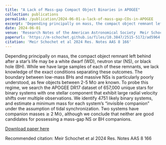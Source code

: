 ```yaml
---
title: "A Lack of Mass-gap Compact Object Binaries in APOGEE"
collection: publications
permalink: /publication/2024-06-01-a-lack-of-mass-gap-COs-in-APOGEE
excerpt: 'Depending principally on mass, the compact object remnant left behind after a star’s life may be a white dwarf (WD), neutron star (NS), or black hole (BH). While we have large samples of each of these remnants, we lack knowledge of the exact conditions separating these outcomes. The boundary between low-mass BHs and massive NSs is particularly poorly understood, as few objects between 2-5 M⊙ are known. To probe this regime, we search the APOGEE DR17 dataset of 657,000 unique stars for binary systems with one stellar component that exhibit large radial velocity shifts over multiple observations. We identify 4751 likely binary systems, and estimate a minimum mass for each system’s “invisible companion” under the assumption of tidal synchronization. Two systems have companion masses ≳ 2 M⊙, although we conclude that neither are good candidates for possessing a mass-gap NS or BH companions.'
date: 2024-06-01
venue: 'Research Notes of the American Astronomical Society  Meir Schochet et al 2024 Res. Notes AAS 8 166 3.'
paperurl: 'https://m-schochet.github.io/files/10.3847/2515-5172/ad5964.pdf'
citation: 'Meir Schochet et al 2024 Res. Notes AAS 8 166'
---
```

Depending principally on mass, the compact object remnant left behind after a star’s life may be a white dwarf (WD), neutron star (NS), or black hole (BH). While we have large samples of each of these remnants, we lack knowledge of the exact conditions separating these outcomes. The boundary between low-mass BHs and massive NSs is particularly poorly understood, as few objects between 2-5 M⊙ are known. To probe this regime, we search the APOGEE DR17 dataset of 657,000 unique stars for binary systems with one stellar component that exhibit large radial velocity shifts over multiple observations. We identify 4751 likely binary systems, and estimate a minimum mass for each system’s “invisible companion” under the assumption of tidal synchronization. Two systems have companion masses ≳ 2 M⊙, although we conclude that neither are good candidates for possessing a mass-gap NS or BH companions.

[Download paper here](https://m-schochet.github.io/files/10.3847/2515-5172/ad5964.pdf)

Recommended citation: Meir Schochet et al 2024 Res. Notes AAS 8 166
